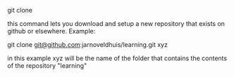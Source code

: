 git clone

this command lets you download and setup a new repository that exists on github or elsewhere.
Example:

git clone git@github.com:jarnoveldhuis/learning.git xyz

in this example xyz will be the name of the folder that contains the contents of the repository "learning"

~~~~~~~~~~~~~~~~~~~~~~~~~~~~~~~~~~~~~~~~~~~~~~~~~~~
